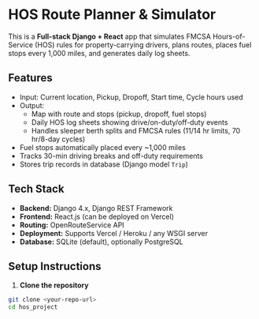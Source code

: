 # HOS Route Planner & Simulator

This is a **Full-stack Django + React** app that simulates FMCSA Hours-of-Service (HOS) rules for property-carrying drivers, plans routes, places fuel stops every 1,000 miles, and generates daily log sheets.

## Features

- Input: Current location, Pickup, Dropoff, Start time, Cycle hours used
- Output:
  - Map with route and stops (pickup, dropoff, fuel stops)
  - Daily HOS log sheets showing drive/on-duty/off-duty events
  - Handles sleeper berth splits and FMCSA rules (11/14 hr limits, 70 hr/8-day cycles)
- Fuel stops automatically placed every ~1,000 miles
- Tracks 30-min driving breaks and off-duty requirements
- Stores trip records in database (Django model `Trip`)

## Tech Stack

- **Backend:** Django 4.x, Django REST Framework
- **Frontend:** React.js (can be deployed on Vercel)
- **Routing:** OpenRouteService API
- **Deployment:** Supports Vercel / Heroku / any WSGI server
- **Database:** SQLite (default), optionally PostgreSQL

## Setup Instructions

1. **Clone the repository**
```bash
git clone <your-repo-url>
cd hos_project

